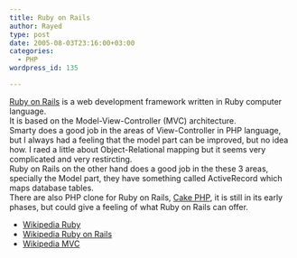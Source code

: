 ```yaml
---
title: Ruby on Rails
author: Rayed
type: post
date: 2005-08-03T23:16:00+03:00
categories:
  - PHP
wordpress_id: 135

---
```

<p><a href="http://www.rubyonrails.org/">Ruby on Rails</a> is a web development framework written in Ruby computer language.<br />
It is based on the Model-View-Controller (MVC) architecture.<br />
Smarty does a good job in the areas of View-Controller in PHP language, but I always had a feeling that the model part can be improved, but no idea how. I raed a little about Object-Relational mapping but it seems very complicated and very restircting.<br />
Ruby on Rails on the other hand does a good job in the these 3 areas, specially the Model part, they have something called ActiveRecord which maps database tables.<br />
There are also PHP clone for Ruby on Rails, <a href="http://cakephp.org/">Cake PHP</a>, it is still in its early phases, but could give a feeling of what Ruby on Rails can offer.</p>
<ul>
<li><a href="http://en.wikipedia.org/wiki/Ruby_programming_language">Wikipedia Ruby</a></li>
<li><a href="http://en.wikipedia.org/wiki/Ruby_on_Rails">Wikipedia Ruby on Rails</a></li>
<li><a href="http://en.wikipedia.org/wiki/Model-View-Controller">Wikipedia  MVC</a></li>
</ul>
